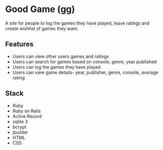 # Good Game (gg)

A site for people to log the games they have played, leave ratings and create wishlist of games they want.

## Features

- Users can view other users games and ratings
- Users can search for games based on console, genre, year published
- Users can log the games they have played
- Users can view game details- year, publisher, genre, console, average rating

## Stack

- Ruby
- Ruby on Rails
- Active Record
- sqlite 3
- bcrypt
- jbuilder
- HTML
- CSS

